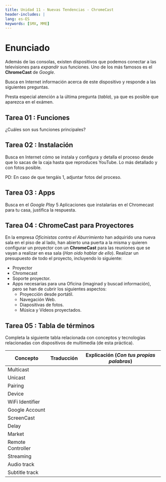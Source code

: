 ```yaml
---
title: Unidad 11 - Nuevas Tendencias - ChromeCast 
header-includes: |
lang: es-ES
keywords: [SMX, MME]
---
```


# Enunciado

Además de las consolas, existen dispositivos que podemos conectar a las televisiones para *expandir* sus funciones. Uno de los más famosos es el **ChromeCast** de *Google*. 

Busca en Internet información acerca de este dispositivo y responde a las siguientes preguntas. 

Presta especial atención a la última pregunta (*tabla*), ya que es posible que aparezca en el exámen.

## Tarea 01 : Funciones

¿Cuáles son sus funciones principales?

## Tarea 02 : Instalación

Busca en Internet cómo se instala y configura y detalla el proceso desde que lo sacas de la caja hasta que reproduces YouTube. Lo más detallado y con fotos posible. 

PD: En caso de que tengáis 1, adjuntar fotos del proceso.

## Tarea 03 : Apps

Busca en el *Google Play* 5 Aplicaciones que instalarías en el Chromecast para tu casa, justifica la respuesta.

## Tarea 04 : ChromeCast para Proyectores

En la empresa *Oficinistas contra el Aburrimiento* han adquirido una nueva sala en el piso de al lado, han abierto una puerta a la misma y quieren configurar un proyector con un **ChromeCast** para las reuniones que se vayan a realizar en esa sala (*Han oido hablar de ello*). Realizar un presupuesto de todo el proyecto, incluyendo lo siguiente:

* Proyector
* Chromecast
* Soporte proyector.
* Apps necesarias para una Oficina (imaginad y buscad información), pero se han de cubrir los siguientes aspectos:
  * Proyección desde portátil.
  * Navegación Web.
  * Diapositivas de fotos.
  * Música y Vídeos proyectados.

## Tarea 05 : Tabla de términos

Completa la siguiente tabla relacionada con conceptos y tecnologías relacionadas con dispositivos de multimedia (de esta práctica).

| Concepto | Traducción | Explicación (*Con tus propias palabras*) |
|----------|------------|------------------------------------------|
| Multicast| | |
| Unicast  | | |
| Pairing  | | |
| Device   | | |
| WiFi Identifier | | |
| Google Account | | |
| ScreenCast | | |
| Delay    | | |
| Market   | | |
| Remote Controller | | |
| Streaming | | |
| Audio  track | | |
| Subtitle track | | |

